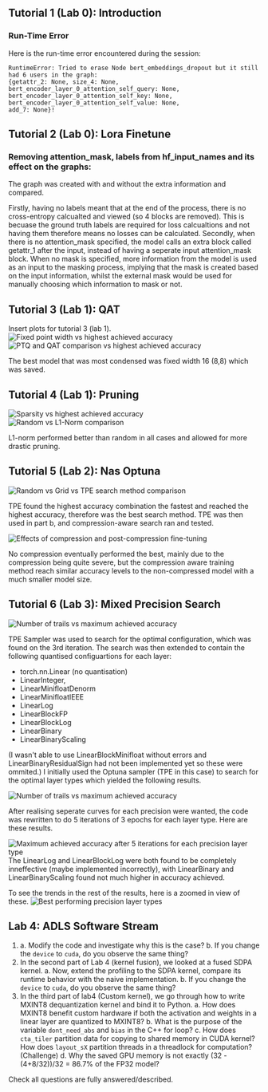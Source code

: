 ## Tutorial 1 (Lab 0): Introduction

### Run-Time Error
Here is the run-time error encountered during the session:

```plaintext
RuntimeError: Tried to erase Node bert_embeddings_dropout but it still had 6 users in the graph: 
{getattr_2: None, size_4: None, bert_encoder_layer_0_attention_self_query: None, 
bert_encoder_layer_0_attention_self_key: None, bert_encoder_layer_0_attention_self_value: None, 
add_7: None}!
```

## Tutorial 2 (Lab 0): Lora Finetune

### Removing attention_mask, labels from hf_input_names and its effect on the graphs:
The graph was created with and without the extra information and compared.

Firstly, having no labels meant that at the end of the process, there is no cross-entropy calcualted and viewed (so 4 blocks are removed). This is becuase the ground truth labels are required for loss calcualtions and not having them therefore means no losses can be calculated. Secondly, when there is no attention_mask specified, the model calls an extra block called getattr_1 after the input, instead of having a seperate input attention_mask block. When no mask is specified, more information from the model is used as an input to the masking process, implying that the mask is created based on the input information, whilst the external mask would be used for manually choosing which information to mask or not.


## Tutorial 3 (Lab 1): QAT
Insert plots for tutorial 3 (lab 1).
![Fixed point width vs highest achieved accuracy](fixed_point_width_vs_accuracy.png) 
![PTQ and QAT comparison vs highest achieved accuracy](ptq_vs_qat_accuracy.png) 

The best model that was most condensed was fixed width 16 (8,8) which was saved.


## Tutorial 4 (Lab 1): Pruning
![Sparsity vs highest achieved accuracy](highest_accuracy_by_sparsity.png) 
![Random vs L1-Norm comparison](pruning_accuracy_by_sparsity.png) 

L1-norm performed better than random in all cases and allowed for more drastic pruning.


## Tutorial 5 (Lab 2): Nas Optuna
![Random vs Grid vs TPE search method comparison](combined_optuna_results.png) 

TPE found the highest accuracy combination the fastest and reached the highest accuracy, therefore was the best search method.
TPE was then used in part b, and compression-aware search ran and tested.

![Effects of compression and post-compression fine-tuning](compression_aware_results.png) 

No compression eventually performed the best, mainly due to the compression being quite severe, but the compression aware training method reach similar accuracy levels to the non-compressed model with a much smaller model size.

## Tutorial 6 (Lab 3): Mixed Precision Search
![Number of trails vs maximum achieved accuracy](optuna_search_results.png)

TPE Sampler was used to search for the optimal configuration, which was found on the 3rd iteration.
The search was then extended to contain the following quantised configuartions for each layer:

- torch.nn.Linear (no quantisation)
- LinearInteger, 
- LinearMinifloatDenorm
- LinearMinifloatIEEE
- LinearLog
- LinearBlockFP
- LinearBlockLog
- LinearBinary
- LinearBinaryScaling

(I wasn't able to use LinearBlockMinifloat without errors and LinearBinaryResidualSign had not been implemented yet so these were ommited.) I initially used the Optuna sampler (TPE in this case) to search for the optimal layer types which yielded the following results.

![Number of trails vs maximum achieved accuracy](extended_optuna_search_results_2_curves.png)

After realising seperate curves for each precision were wanted, the code was rewritten to do 5 iterations of 3 epochs for each layer type. Here are these results.

![Maximum achieved accuracy after 5 iterations for each precision layer type](optuna_combined_precision_progress.png)
The LinearLog and LinearBlockLog were both found to be completely inneffective (maybe implemented incorrectly), with LinearBinary and LinearBinaryScaling found not much higher in accuracy achieved.

To see the trends in the rest of the results, here is a zoomed in view of these.
![Best performing precision layer types](optuna_combined_precision_progress_zoomed.png)

## Lab 4: ADLS Software Stream




1.
   a. Modify the code and investigate why this is the case?
   b. If you change the `device` to `cuda`, do you observe the same thing?
2. In the second part of Lab 4 (kernel fusion), we looked at a fused SDPA kernel.
   a. Now, extend the profiling to the SDPA kernel, compare its runtime behavior with the naive implementation.
   b. If you change the `device` to `cuda`, do you observe the same thing?
3. In the third part of lab4 (Custom kernel), we go through how to write MXINT8 dequantization kernel and bind it to Python.
   a. How does MXINT8 benefit custom hardware if both the activation and weights in a linear layer are quantized to MXINT8?
   b. What is the purpose of the variable `dont_need_abs` and `bias` in the C++ for loop?
   c. How does `cta_tiler` partition data for copying to shared memory in CUDA kernel? How does `layout_sX` partition threads in a threadlock for computation? (Challenge)
   d. Why the saved GPU memory is not exactly (32 - (4+8/32))/32 = 86.7% of the FP32 model?




Check all questions are fully answered/described.

